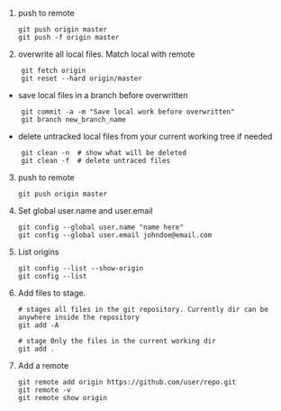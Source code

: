 
1. push to remote
    ``` git
    git push origin master
    git push -f origin master
    ```

2. overwrite all local files. Match local with remote
``` git
    git fetch origin
    git reset --hard origin/master
```

* save local files in a branch before overwritten

``` git
    git commit -a -m "Save local work before overwritten"
    git branch new_branch_name
```
* delete untracked local files from your current working tree if needed
``` git
    git clean -n  # show what will be deleted
    git clean -f  # delete untraced files
```
3. push to remote
   ``` git
   git push origin master
   ```

4. Set global user.name and user.email
   ``` git
   git config --global user.name "name here"
   git config --global user.email johndoe@email.com
   ```
5. List origins
   ``` git
   git config --list --show-origin
   git config --list
   ```
6. Add files to stage. 
   ```
   # stages all files in the git repository. Currently dir can be anywhere inside the repository
   git add -A

   # stage 0nly the files in the current working dir
   git add .
   ```
7. Add a remote
   ``` git
   git remote add origin https://github.com/user/repo.git
   git remote -v
   git remote show origin
   ```

